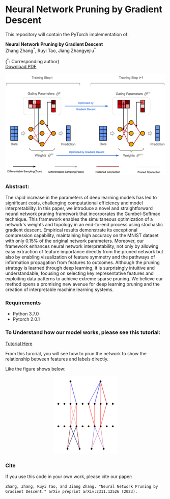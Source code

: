 # Neural Network Pruning by Gradient Descent

This repository will contain the PyTorch implementation of:
<br>

**Neural Network Pruning by Gradient Descent**<br>
Zhang Zhang<sup>\*</sup>, Ruyi Tao, Jiang Zhangyejiu<sup>\*</sup><br>

(<sup>\*</sup>: Corresponding author) <br>
[Download PDF](https://arxiv.org/pdf/2311.12526.pdf)<br>

<p align="center">
  <img src="./architecture.png" width="600px" alt="">
</p>


### Abstract: 

The rapid increase in the parameters of deep learning models has led to significant costs, challenging computational efficiency and model interpretability. In this paper, we introduce a novel and straightforward neural network pruning framework that incorporates the Gumbel-Softmax technique. This framework enables the simultaneous optimization of a network's weights and topology in an end-to-end process using stochastic gradient descent. Empirical results demonstrate its exceptional compression capability, maintaining high accuracy on the MNIST dataset with only 0.15\% of the original network parameters. Moreover, our framework enhances neural network interpretability, not only by allowing easy extraction of feature importance directly from the pruned network but also by enabling visualization of feature symmetry and the pathways of information propagation from features to outcomes. Although the pruning strategy is learned through deep learning, it is surprisingly intuitive and understandable, focusing on selecting key representative features and exploiting data patterns to achieve extreme sparse pruning. We believe our method opens a promising new avenue for deep learning pruning and the creation of interpretable machine learning systems.

### Requirements

- Python 3.7.0
- Pytorch 2.0.1

### To Understand how our model works, please see this tutorial:

[Tutorial Here](https://github.com/3riccc/neural_pruning/blob/master/a_simple_tutorial_for_pruning.ipynb)
<p>From this turorial, you will see how to prun the network to show the relationship between features and labels directly.</p>
<p>Like the figure shows below:</p>
<p align="center">
  <img src="./information_pathway.png" width="200px" alt="">
</p>

### Cite
If you use this code in your own work, please cite our paper:
```
Zhang, Zhang, Ruyi Tao, and Jiang Zhang. "Neural Network Pruning by Gradient Descent." arXiv preprint arXiv:2311.12526 (2023).
```